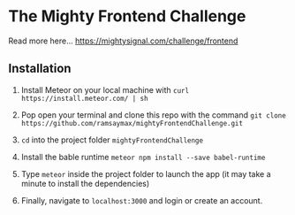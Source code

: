 # The Mighty Frontend Challenge

Read more here... 
https://mightysignal.com/challenge/frontend

## Installation

1. Install Meteor on your local machine with `curl https://install.meteor.com/ | sh`

2. Pop open your terminal and clone this repo with the command `git clone https://github.com/ramsaymax/mightyFrontendChallenge.git`

3. `cd` into the project folder `mightyFrontendChallenge`

4. Install the bable runtime `meteor npm install --save babel-runtime`

5. Type `meteor` inside the project folder to launch the app (it may take a minute to install the dependencies) 

6. Finally, navigate to `localhost:3000` and login or create an account. 

